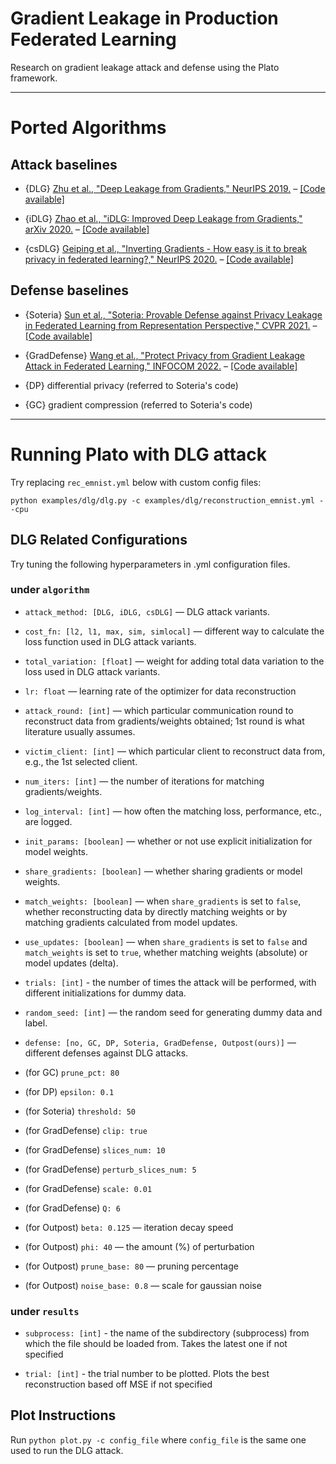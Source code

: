 # Gradient Leakage in Production Federated Learning

Research on gradient leakage attack and defense using the Plato framework.

--- 
# Ported Algorithms

## Attack baselines
- {DLG} [Zhu et al., "Deep Leakage from Gradients," NeurIPS 2019.](https://papers.nips.cc/paper/2019/hash/60a6c4002cc7b29142def8871531281a-Abstract.html) – [[Code available]](https://github.com/mit-han-lab/dlg)

- {iDLG} [Zhao et al., "iDLG: Improved Deep Leakage from Gradients," arXiv 2020.](https://arxiv.org/pdf/2001.02610.pdf) – [[Code available]](https://github.com/PatrickZH/Improved-Deep-Leakage-from-Gradients)

- {csDLG} [Geiping et al., "Inverting Gradients - How easy is it to break privacy in federated learning?," NeurIPS 2020.](https://proceedings.neurips.cc/paper/2020/file/c4ede56bbd98819ae6112b20ac6bf145-Paper.pdf) – [[Code available]](https://github.com/JonasGeiping/invertinggradients)

## Defense baselines

- {Soteria} [Sun et al., "Soteria: Provable Defense against Privacy Leakage in Federated Learning from Representation Perspective," CVPR 2021.](https://openaccess.thecvf.com/content/CVPR2021/papers/Sun_Soteria_Provable_Defense_Against_Privacy_Leakage_in_Federated_Learning_From_CVPR_2021_paper.pdf) – [[Code available]](https://github.com/jeremy313/Soteria)

- {GradDefense} [Wang et al., "Protect Privacy from Gradient Leakage Attack in Federated Learning," INFOCOM 2022.](https://infocom.info/day/2/track/Track%20A#A-3) – [[Code available]](https://github.com/wangjunxiao/GradDefense)

- {DP} differential privacy (referred to Soteria's code) 

- {GC} gradient compression (referred to Soteria's code) 
---

# Running Plato with DLG attack
Try replacing `rec_emnist.yml` below with custom config files:
```
python examples/dlg/dlg.py -c examples/dlg/reconstruction_emnist.yml --cpu
```

## DLG Related Configurations
Try tuning the following hyperparameters in .yml configuration files.

### under `algorithm`

- `attack_method: [DLG, iDLG, csDLG]` — DLG attack variants.

- `cost_fn: [l2, l1, max, sim, simlocal]` — different way to calculate the loss function used in DLG attack variants.

- `total_variation: [float]` — weight for adding total data variation to the loss used in DLG attack variants.

- `lr: float` — learning rate of the optimizer for data reconstruction

- `attack_round: [int]` — which particular communication round to reconstruct data from gradients/weights obtained; 1st round is what literature usually assumes.

- `victim_client: [int]` — which particular client to reconstruct data from, e.g., the 1st selected client.

- `num_iters: [int]` — the number of iterations for matching gradients/weights.

- `log_interval: [int]` — how often the matching loss, performance, etc., are logged.

- `init_params: [boolean]` — whether or not use explicit initialization for model weights.

- `share_gradients: [boolean]` — whether sharing gradients or model weights.

- `match_weights: [boolean]` — when `share_gradients` is set to `false`, whether reconstructing data by directly matching weights or by matching gradients calculated from model updates.

- `use_updates: [boolean]` — when `share_gradients` is set to `false` and `match_weights` is set to `true`, whether matching weights (absolute) or model updates (delta).

- `trials: [int]` - the number of times the attack will be performed, with different initializations for dummy data.

- `random_seed: [int]` — the random seed for generating dummy data and label.

- `defense: [no, GC, DP, Soteria, GradDefense, Outpost(ours)]` — different defenses against DLG attacks.

- (for GC) `prune_pct: 80` 
- (for DP) `epsilon: 0.1`
- (for Soteria) `threshold: 50`
- (for GradDefense) `clip: true`
- (for GradDefense) `slices_num: 10`
- (for GradDefense) `perturb_slices_num: 5`
- (for GradDefense) `scale: 0.01`
- (for GradDefense) `Q: 6`
- (for Outpost) `beta: 0.125` — iteration decay speed
- (for Outpost) `phi: 40` — the amount (%) of perturbation
- (for Outpost) `prune_base: 80` — pruning percentage
- (for Outpost) `noise_base: 0.8` — scale for gaussian noise


### under `results`

- `subprocess: [int]` - the name of the subdirectory (subprocess) from which the file should be loaded from. Takes the latest one if not specified

- `trial: [int]` - the trial number to be plotted. Plots the best reconstruction based off MSE if not specified

## Plot Instructions

Run ```python plot.py -c config_file``` where ```config_file``` is the same one used to run the DLG attack.



